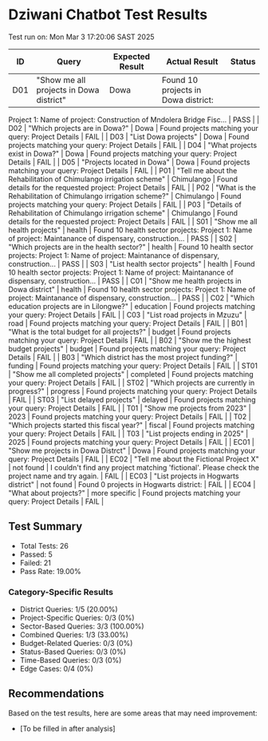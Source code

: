 # Dziwani Chatbot Test Results
Test run on: Mon Mar  3 17:20:06 SAST 2025

| ID | Query | Expected Result | Actual Result | Status |
|----|-------|----------------|---------------|--------|
| D01 | "Show me all projects in Dowa district" | Dowa | Found 10 projects in Dowa district:
Project 1:
Name of project: Construction of Mndolera Bridge
Fisc... | PASS |
| D02 | "Which projects are in Dowa?" | Dowa | Found projects matching your query:
Project Details | FAIL |
| D03 | "List Dowa projects" | Dowa | Found projects matching your query:
Project Details | FAIL |
| D04 | "What projects exist in Dowa?" | Dowa | Found projects matching your query:
Project Details | FAIL |
| D05 | "Projects located in Dowa" | Dowa | Found projects matching your query:
Project Details | FAIL |
| P01 | "Tell me about the Rehabilitation of Chimulango irrigation scheme" | Chimulango | Found details for the requested project:
Project Details | FAIL |
| P02 | "What is the Rehabilitation of Chimulango irrigation scheme?" | Chimulango | Found projects matching your query:
Project Details | FAIL |
| P03 | "Details of Rehabilitation of Chimulango irrigation scheme" | Chimulango | Found details for the requested project:
Project Details | FAIL |
| S01 | "Show me all health projects" | health | Found 10 health sector projects:
Project 1:
Name of project: Maintanance of dispensary, construction... | PASS |
| S02 | "Which projects are in the health sector?" | health | Found 10 health sector projects:
Project 1:
Name of project: Maintanance of dispensary, construction... | PASS |
| S03 | "List health sector projects" | health | Found 10 health sector projects:
Project 1:
Name of project: Maintanance of dispensary, construction... | PASS |
| C01 | "Show me health projects in Dowa district" | health | Found 10 health sector projects:
Project 1:
Name of project: Maintanance of dispensary, construction... | PASS |
| C02 | "Which education projects are in Lilongwe?" | education | Found projects matching your query:
Project Details | FAIL |
| C03 | "List road projects in Mzuzu" | road | Found projects matching your query:
Project Details | FAIL |
| B01 | "What is the total budget for all projects?" | budget | Found projects matching your query:
Project Details | FAIL |
| B02 | "Show me the highest budget projects" | budget | Found projects matching your query:
Project Details | FAIL |
| B03 | "Which district has the most project funding?" | funding | Found projects matching your query:
Project Details | FAIL |
| ST01 | "Show me all completed projects" | completed | Found projects matching your query:
Project Details | FAIL |
| ST02 | "Which projects are currently in progress?" | progress | Found projects matching your query:
Project Details | FAIL |
| ST03 | "List delayed projects" | delayed | Found projects matching your query:
Project Details | FAIL |
| T01 | "Show me projects from 2023" | 2023 | Found projects matching your query:
Project Details | FAIL |
| T02 | "Which projects started this fiscal year?" | fiscal | Found projects matching your query:
Project Details | FAIL |
| T03 | "List projects ending in 2025" | 2025 | Found projects matching your query:
Project Details | FAIL |
| EC01 | "Show me projects in Dowa Distrct" | Dowa | Found projects matching your query:
Project Details | FAIL |
| EC02 | "Tell me about the Fictional Project X" | not found | I couldn't find any project matching 'fictional'. Please check the project name and try again. | FAIL |
| EC03 | "List projects in Hogwarts district" | not found | Found 0 projects in Hogwarts district: | FAIL |
| EC04 | "What about projects?" | more specific | Found projects matching your query:
Project Details | FAIL |

## Test Summary
- Total Tests: 26
- Passed: 5
- Failed: 21
- Pass Rate: 19.00%

### Category-Specific Results
- District Queries: 1/5 (20.00%)
- Project-Specific Queries: 0/3 (0%)
- Sector-Based Queries: 3/3 (100.00%)
- Combined Queries: 1/3 (33.00%)
- Budget-Related Queries: 0/3 (0%)
- Status-Based Queries: 0/3 (0%)
- Time-Based Queries: 0/3 (0%)
- Edge Cases: 0/4 (0%)

## Recommendations
Based on the test results, here are some areas that may need improvement:
- [To be filled in after analysis]
